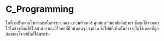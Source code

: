 # C_Programming
ในนี้จะเป็นพวกโจทย์และเนื้อหาของ สอวน.คอมพิวเตอร์ ศูนย์มหาวิทยาลัยศิลปากร ซึ่งผมได้รวมเอาไว้ในช่วงที่ผมได้ไปเข้าค่าย
และมีโจทย์ที่ฝึกทำเล่นๆ บางส่วน ซึ่งไฟล์ที่เห็นนั้นอาจจะไม่ใช่เฉลยที่ถูกต้องของโจทย์นั้นก็ได้นะครับ
